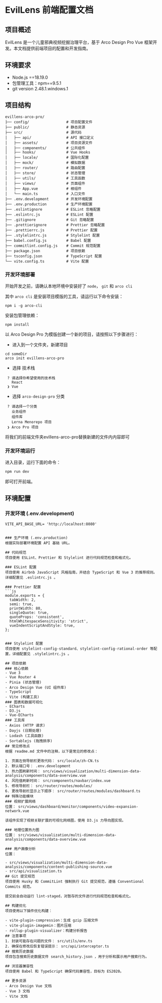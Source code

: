 # EvilLens 前端配置文档
## 项目概述
EvilLens 是一个儿童邪典视频挖掘治理平台，基于 Arco Design Pro Vue 框架开发。本文档提供前端项目的配置和开发指南。

## 环境要求
- Node.js ==18.19.0
- 包管理工具：npm==9.5.1
- git version 2.48.1.windows.1
## 项目结构
```plaintext
evillens-arco-pro/
├── config/                 # 项目配置文件
├── public/                 # 静态资源
├── src/                    # 源代码
│   ├── api/                # API 接口定义
│   ├── assets/             # 项目资源文件
│   ├── components/         # 公共组件
│   ├── hooks/              # Vue Hooks
│   ├── locale/             # 国际化配置
│   ├── mock/               # 模拟数据
│   ├── router/             # 路由配置
│   ├── store/              # 状态管理
│   ├── utils/              # 工具函数
│   ├── views/              # 页面组件
│   ├── App.vue             # 根组件
│   └── main.ts             # 入口文件
├── .env.development        # 开发环境配置
├── .env.production         # 生产环境配置
├── .eslintignore           # ESLint 忽略配置
├── .eslintrc.js            # ESLint 配置
├── .gitignore              # Git 忽略配置
├── .prettierignore         # Prettier 忽略配置
├── .prettierrc.js          # Prettier 配置
├── .stylelintrc.js         # Stylelint 配置
├── babel.config.js         # Babel 配置
├── commitlint.config.js    # Commit 规范配置
├── package.json            # 项目依赖
├── tsconfig.json           # TypeScript 配置
└── vite.config.ts          # Vite 配置
```
### 开发环境部署

开始开发之前，请确认本地环境中安装好了 `node`， `git` 和 `arco cli`

其中 `arco cli` 是安装项目模版的工具，请运行以下命令安装：

```lang
npm i -g arco-cli
```

安装包管理依赖：

```lang
npm install
```

以 Arco Design Pro 为模版创建一个新的项目，请按照以下步骤进行：

- 进入到一个文件夹，新建项目

```lang
cd someDir
arco init evillens-arco-pro
```

- 选择 技术栈

```lang
 ? 请选择你希望使用的技术栈
   React
 ❯ Vue
```

- 选择 `arco-design-pro` 分类

```lang
 ? 请选择一个分类
   业务组件
   组件库
   Lerna Menorepo 项目
 ❯ Arco Pro 项目
```

将我们的前端文件夹evillens-arco-pro替换新建的文件内内容即可

### 开发环境运行

进入目录，运行下面的命令：

```bash
npm run dev
```

即可打开前端。

## 环境配置
### 开发环境 (.env.development)
```plaintext
VITE_API_BASE_URL= 'http://localhost:8080'
```
```

### 生产环境 (.env.production)
根据实际部署环境配置 API 基础 URL。

## 代码规范
项目使用 ESLint、Prettier 和 Stylelint 进行代码规范检查和格式化。

### ESLint 配置
项目使用 Airbnb JavaScript 风格指南，并结合 TypeScript 和 Vue 3 的推荐规则。详细配置见 .eslintrc.js 。

### Prettier 配置
```js
module.exports = {
  tabWidth: 2,
  semi: true,
  printWidth: 80,
  singleQuote: true,
  quoteProps: 'consistent',
  htmlWhitespaceSensitivity: 'strict',
  vueIndentScriptAndStyle: true,
};
```
```

### Stylelint 配置
项目使用 stylelint-config-standard、stylelint-config-rational-order 等配置，详细配置见 .stylelintrc.js 。

## 项目依赖
### 核心依赖
- Vue 3
- Vue Router 4
- Pinia (状态管理)
- Arco Design Vue (UI 组件库)
- TypeScript
- Vite (构建工具)
### 图表和数据可视化
- ECharts
- D3.js
- Vue-ECharts
### 工具库
- Axios (HTTP 请求)
- Dayjs (日期处理)
- Lodash (工具函数)
- Sortablejs (拖拽排序)
## 常见修改点
根据 readme.md 文件中的注释，以下是常见的修改点：

1. 页面左侧导航栏更改代码： src/locale/zh-CN.ts
2. 默认端口号： .env.development
3. 热力图刷新时间： src/views/visualization/multi-dimension-data-analysis/components/data-overview.vue
4. 风险值刷新时间： src/components/navbar/index.vue
5. 修改导航栏： src/router/routes/modules/
6. 更改导航栏显示上下顺序： src/router/routes/modules/dashboard.ts
## 特殊功能模块
### 视频扩展网络
位置： src/views/dashboard/monitor/components/video-expansion-network.vue

该组件实现了视频关联扩展的可视化网络图，使用 D3.js 力导向图实现。

### 地理位置热力图
位置： src/views/visualization/multi-dimension-data-analysis/components/data-overview.vue

### 用户画像分析
位置：

- src/views/visualization/multi-dimension-data-analysis/components/content-publishing-source.vue
- src/api/visualization.ts
## Git 提交规范
项目使用 Husky 和 CommitLint 强制执行 Git 提交规范，遵循 Conventional Commits 规范。

提交前会自动运行 lint-staged，对暂存的文件进行代码规范检查和格式化。

## 构建优化
项目使用以下插件优化构建：

- vite-plugin-compression：生成 gzip 压缩文件
- vite-plugin-imagemin：图片压缩
- rollup-plugin-visualizer：构建分析报告
## 注意事项
1. 封装可能存在问题的文件： src/utils/env.ts
2. 确保在修改后恢复错误提示： src/api/interceptor.ts
## 搜索历史数据
项目包含搜索历史数据文件 search_history.json ，用于分析和展示用户搜索行为。

## 浏览器兼容性
项目使用 Babel 和 TypeScript 确保代码兼容性，目标为 ES2020。

## 更多资源
- Arco Design Vue 文档
- Vue 3 文档
- Vite 文档